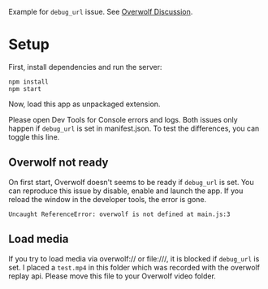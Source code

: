 Example for `debug_url` issue. See [Overwolf Discussion](https://discuss.overwolf.com/t/no-file-system-access-with-debug-url-and-reload-issue/1911).

# Setup

First, install dependencies and run the server:

```
npm install
npm start
```

Now, load this app as unpackaged extension.

Please open Dev Tools for Console errors and logs. Both issues only happen
if `debug_url` is set in manifest.json. To test the differences, you can toggle this line.

## Overwolf not ready

On first start, Overwolf doesn't seems to be ready if `debug_url` is set.
You can reproduce this issue by disable, enable and launch the app. If you
reload the window in the developer tools, the error is gone.

```
Uncaught ReferenceError: overwolf is not defined at main.js:3
```

## Load media

If you try to load media via overwolf:// or file:///, it is blocked if
`debug_url` is set. I placed a `test.mp4` in this folder which was
recorded with the overwolf replay api. Please move this file to your
Overwolf video folder.
